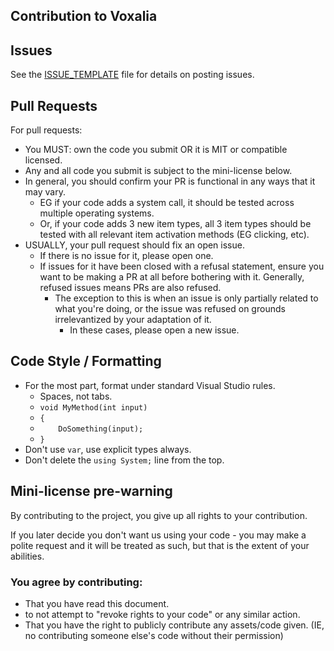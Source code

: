 Contribution to Voxalia
-----------------------

## Issues

See the [ISSUE_TEMPLATE](/ISSUE_TEMPLATE) file for details on posting issues.

## Pull Requests

For pull requests:
- You MUST: own the code you submit OR it is MIT or compatible licensed.
- Any and all code you submit is subject to the mini-license below.
- In general, you should confirm your PR is functional in any ways that it may vary.
	- EG if your code adds a system call, it should be tested across multiple operating systems.
	- Or, if your code adds 3 new item types, all 3 item types should be tested with all relevant item activation methods (EG clicking, etc).
- USUALLY, your pull request should fix an open issue.
	- If there is no issue for it, please open one.
	- If issues for it have been closed with a refusal statement, ensure you want to be making a PR at all before bothering with it. Generally, refused issues means PRs are also refused.
		- The exception to this is when an issue is only partially related to what you're doing, or the issue was refused on grounds irrelevantized by your adaptation of it.
			- In these cases, please open a new issue.

## Code Style / Formatting

- For the most part, format under standard Visual Studio rules.
	- Spaces, not tabs.
	- `void MyMethod(int input)`
	- `{`
	- `    DoSomething(input);`
	- `}`
- Don't use `var`, use explicit types always.
- Don't delete the `using System;` line from the top.

## Mini-license pre-warning

By contributing to the project, you give up all rights to your contribution.

If you later decide you don't want us using your code - you may make a polite request and it will be treated as such, but that is the extent of your abilities.

### You agree by contributing:

* That you have read this document.
* to not attempt to "revoke rights to your code" or any similar action.
* That you have the right to publicly contribute any assets/code given. (IE, no contributing someone else's code without their permission)

